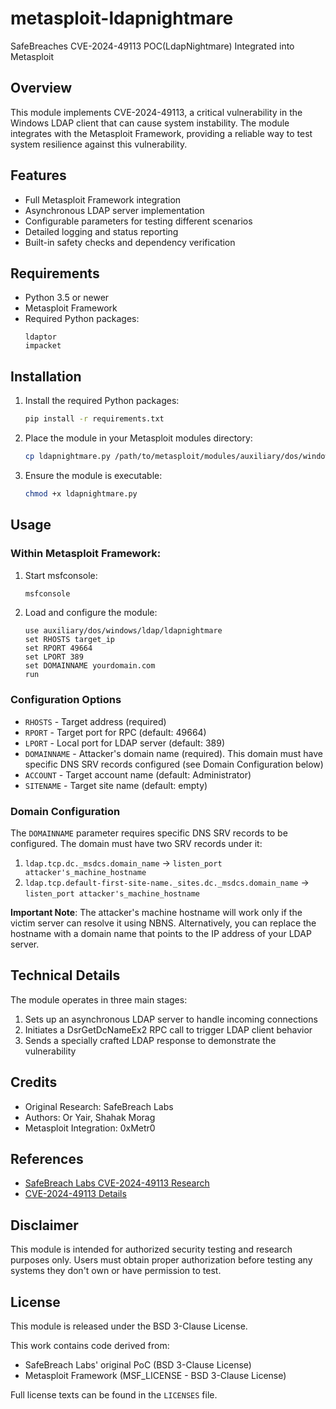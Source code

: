 # metasploit-ldapnightmare
SafeBreaches CVE-2024-49113 POC(LdapNightmare) Integrated into Metasploit

## Overview

This module implements CVE-2024-49113, a critical vulnerability in the Windows LDAP client that can cause system instability. The module integrates with the Metasploit Framework, providing a reliable way to test system resilience against this vulnerability.

## Features

- Full Metasploit Framework integration
- Asynchronous LDAP server implementation
- Configurable parameters for testing different scenarios
- Detailed logging and status reporting
- Built-in safety checks and dependency verification

## Requirements

- Python 3.5 or newer
- Metasploit Framework
- Required Python packages:
  ```
  ldaptor
  impacket
  ```

## Installation

1. Install the required Python packages:
   ```bash
   pip install -r requirements.txt
   ```

2. Place the module in your Metasploit modules directory:
   ```bash
   cp ldapnightmare.py /path/to/metasploit/modules/auxiliary/dos/windows/ldap/
   ```

3. Ensure the module is executable:
   ```bash
   chmod +x ldapnightmare.py
   ```

## Usage

### Within Metasploit Framework:

1. Start msfconsole:
   ```bash
   msfconsole
   ```

2. Load and configure the module:
   ```
   use auxiliary/dos/windows/ldap/ldapnightmare
   set RHOSTS target_ip
   set RPORT 49664
   set LPORT 389
   set DOMAINNAME yourdomain.com
   run
   ```

### Configuration Options

- `RHOSTS` - Target address (required)
- `RPORT` - Target port for RPC (default: 49664)
- `LPORT` - Local port for LDAP server (default: 389)
- `DOMAINNAME` - Attacker's domain name (required). This domain must have specific DNS SRV records configured (see Domain Configuration below)
- `ACCOUNT` - Target account name (default: Administrator)
- `SITENAME` - Target site name (default: empty)

### Domain Configuration

The `DOMAINNAME` parameter requires specific DNS SRV records to be configured. The domain must have two SRV records under it:

1. `ldap.tcp.dc._msdcs.domain_name` → `listen_port attacker's_machine_hostname`
2. `ldap.tcp.default-first-site-name._sites.dc._msdcs.domain_name` → `listen_port attacker's_machine_hostname`

**Important Note**: The attacker's machine hostname will work only if the victim server can resolve it using NBNS. Alternatively, you can replace the hostname with a domain name that points to the IP address of your LDAP server.

## Technical Details

The module operates in three main stages:

1. Sets up an asynchronous LDAP server to handle incoming connections
2. Initiates a DsrGetDcNameEx2 RPC call to trigger LDAP client behavior
3. Sends a specially crafted LDAP response to demonstrate the vulnerability

## Credits

- Original Research: SafeBreach Labs
- Authors: Or Yair, Shahak Morag
- Metasploit Integration: 0xMetr0

## References

- [SafeBreach Labs CVE-2024-49113 Research](https://github.com/SafeBreach-Labs/CVE-2024-49113)
- [CVE-2024-49113 Details](https://cve.mitre.org/cgi-bin/cvename.cgi?name=CVE-2024-49113)

## Disclaimer

This module is intended for authorized security testing and research purposes only. Users must obtain proper authorization before testing any systems they don't own or have permission to test.

## License

This module is released under the BSD 3-Clause License.

This work contains code derived from:
- SafeBreach Labs' original PoC (BSD 3-Clause License)
- Metasploit Framework (MSF_LICENSE - BSD 3-Clause License)

Full license texts can be found in the `LICENSES` file.
